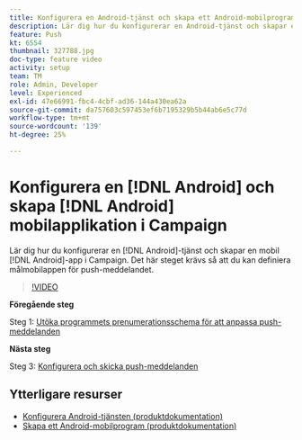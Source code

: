 ```yaml
---
title: Konfigurera en Android-tjänst och skapa ett Android-mobilprogram i Campaign
description: Lär dig hur du konfigurerar en Android-tjänst och skapar ett Android-mobilprogram i Campaign. Det krävs för att vi ska kunna definiera Neotrip-appen som mål för push-meddelandet.
feature: Push
kt: 6554
thumbnail: 327788.jpg
doc-type: feature video
activity: setup
team: TM
role: Admin, Developer
level: Experienced
exl-id: 47e66991-fbc4-4cbf-ad36-144a430ea62a
source-git-commit: da757603c597453ef6b7195329b5b44ab6e5c77d
workflow-type: tm+mt
source-wordcount: '139'
ht-degree: 25%

---
```


# Konfigurera en [!DNL Android] och skapa [!DNL Android] mobilapplikation i Campaign

Lär dig hur du konfigurerar en [!DNL Android]-tjänst och skapar en mobil [!DNL Android]-app i Campaign. Det här steget krävs så att du kan definiera målmobilappen för push-meddelandet.

>[!VIDEO](https://video.tv.adobe.com/v/327788?quality=12)

**Föregående steg**

Steg 1: [Utöka programmets prenumerationsschema för att anpassa push-meddelanden](/help/tutorial-getting-started-with-push-notifications-for-android/extending-the-app-subscription-schema.md)

**Nästa steg**

Steg 3: [Konfigurera och skicka push-meddelanden](/help/tutorial-getting-started-with-push-notifications-for-android/configuring-and-sending-push-notifications.md)

## Ytterligare resurser

* [Konfigurera Android-tjänsten (produktdokumentation)](https://experienceleague.adobe.com/docs/campaign-classic/using/sending-messages/sending-push-notifications/configure-the-mobile-app/configuring-the-mobile-application-android.html#configuring-android-service)
* [Skapa ett Android-mobilprogram (produktdokumentation)](https://experienceleague.adobe.com/docs/campaign-classic/using/sending-messages/sending-push-notifications/configure-the-mobile-app/configuring-the-mobile-application-android.html#creating-android-app)

